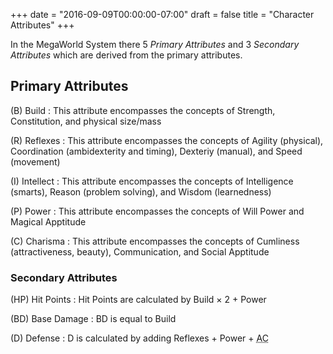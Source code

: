 +++
date = "2016-09-09T00:00:00-07:00"
draft = false
title = "Character Attributes"
+++

In the MegaWorld System there 5 _Primary Attributes_ and 3 _Secondary Attributes_ which are derived from the primary attributes.

Primary Attributes
------------------


(B) Build
: This attribute encompasses the concepts of Strength, Constitution, and physical size/mass

\(R) Reflexes
: This attribute encompasses the concepts of Agility (physical), Coordination (ambidexterity and timing), Dexteriy (manual), and Speed (movement)

(I) Intellect
: This attribute encompasses the concepts of Intelligence (smarts), Reason (problem solving), and Wisdom (learnedness)

(P) Power
: This attribute encompasses the concepts of Will Power and Magical Apptitude

\(C) Charisma
: This attribute encompasses the concepts of Cumliness (attractiveness, beauty), Communication, and Social Apptitude


### Secondary Attributes

(HP) Hit Points
: Hit Points are calculated by Build &times; 2 + Power

(BD) Base Damage
: BD is equal to Build

(D) Defense
: D is calculated by adding Reflexes + Power + <abbr title="Armor Class">AC</abbr>